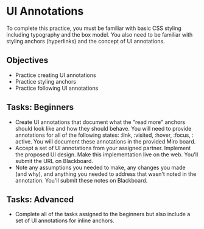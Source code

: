 # UI Annotations
To complete this practice, you must be familiar with basic CSS styling including typography and the box model. You also need to be familiar with styling anchors (hyperlinks) and the concept of UI annotations.

## Objectives
- Practice creating UI annotations
- Practice styling anchors
- Practice following UI annotations

## Tasks: Beginners
- Create UI annotations that document what the "read more" anchors should look like and how they should behave. You will need to provide annotations for all of the following states: :link, :visited, :hover, :focus, : active. You will document these annotations in the provided Miro board. 
- Accept a set of UI annotations from your assigned partner. Implement the proposed UI design. Make this implementation live on the web. You'll submit the URL on Blackboard.
- Note any assumptions you needed to make, any changes you made (and why), and anything you needed to address that wasn't noted in the annotation. You'll submit these notes on Blackboard.

## Tasks: Advanced
- Complete all of the tasks assigned to the beginners but also include a set of UI annotations for inline anchors.

